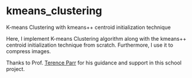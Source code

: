# kmeans_clustering
K-means Clustering with kmeans++ centroid initialization technique

Here, I implement K-means Clustering algorithm along with the kmeans++ centroid initialization technique from scratch. Furthermore, I use it to compress images.

Thanks to Prof. [Terence Parr](https://github.com/parrt) for his guidance and support in this school project.
